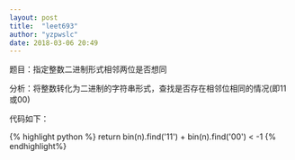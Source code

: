 ```yaml
---
layout: post
title:  "leet693"
author: "yzpwslc"
date: 2018-03-06 20:49
---
```


<p>题目：指定整数二进制形式相邻两位是否想同</p>
<p>分析：将整数转化为二进制的字符串形式，查找是否存在相邻位相同的情况(即11或00)</p>
<p>代码如下：</p>
{% highlight python %}
        return  bin(n).find('11') + bin(n).find('00') < -1
{% endhighlight%}
